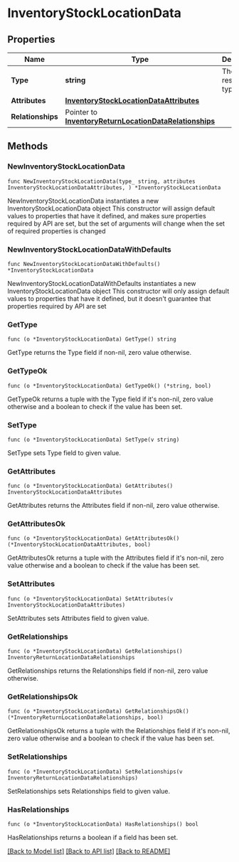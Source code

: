 # InventoryStockLocationData

## Properties

Name | Type | Description | Notes
------------ | ------------- | ------------- | -------------
**Type** | **string** | The resource&#39;s type | [default to "inventory_stock_locations"]
**Attributes** | [**InventoryStockLocationDataAttributes**](InventoryStockLocationDataAttributes.md) |  | 
**Relationships** | Pointer to [**InventoryReturnLocationDataRelationships**](InventoryReturnLocationDataRelationships.md) |  | [optional] 

## Methods

### NewInventoryStockLocationData

`func NewInventoryStockLocationData(type_ string, attributes InventoryStockLocationDataAttributes, ) *InventoryStockLocationData`

NewInventoryStockLocationData instantiates a new InventoryStockLocationData object
This constructor will assign default values to properties that have it defined,
and makes sure properties required by API are set, but the set of arguments
will change when the set of required properties is changed

### NewInventoryStockLocationDataWithDefaults

`func NewInventoryStockLocationDataWithDefaults() *InventoryStockLocationData`

NewInventoryStockLocationDataWithDefaults instantiates a new InventoryStockLocationData object
This constructor will only assign default values to properties that have it defined,
but it doesn't guarantee that properties required by API are set

### GetType

`func (o *InventoryStockLocationData) GetType() string`

GetType returns the Type field if non-nil, zero value otherwise.

### GetTypeOk

`func (o *InventoryStockLocationData) GetTypeOk() (*string, bool)`

GetTypeOk returns a tuple with the Type field if it's non-nil, zero value otherwise
and a boolean to check if the value has been set.

### SetType

`func (o *InventoryStockLocationData) SetType(v string)`

SetType sets Type field to given value.


### GetAttributes

`func (o *InventoryStockLocationData) GetAttributes() InventoryStockLocationDataAttributes`

GetAttributes returns the Attributes field if non-nil, zero value otherwise.

### GetAttributesOk

`func (o *InventoryStockLocationData) GetAttributesOk() (*InventoryStockLocationDataAttributes, bool)`

GetAttributesOk returns a tuple with the Attributes field if it's non-nil, zero value otherwise
and a boolean to check if the value has been set.

### SetAttributes

`func (o *InventoryStockLocationData) SetAttributes(v InventoryStockLocationDataAttributes)`

SetAttributes sets Attributes field to given value.


### GetRelationships

`func (o *InventoryStockLocationData) GetRelationships() InventoryReturnLocationDataRelationships`

GetRelationships returns the Relationships field if non-nil, zero value otherwise.

### GetRelationshipsOk

`func (o *InventoryStockLocationData) GetRelationshipsOk() (*InventoryReturnLocationDataRelationships, bool)`

GetRelationshipsOk returns a tuple with the Relationships field if it's non-nil, zero value otherwise
and a boolean to check if the value has been set.

### SetRelationships

`func (o *InventoryStockLocationData) SetRelationships(v InventoryReturnLocationDataRelationships)`

SetRelationships sets Relationships field to given value.

### HasRelationships

`func (o *InventoryStockLocationData) HasRelationships() bool`

HasRelationships returns a boolean if a field has been set.


[[Back to Model list]](../README.md#documentation-for-models) [[Back to API list]](../README.md#documentation-for-api-endpoints) [[Back to README]](../README.md)


